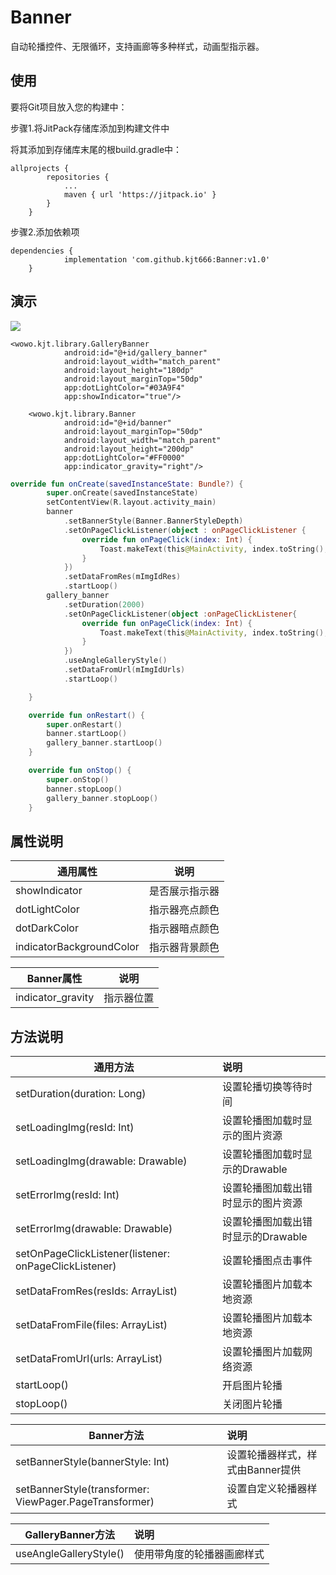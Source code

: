 # Banner
自动轮播控件、无限循环，支持画廊等多种样式，动画型指示器。

使用
------
要将Git项目放入您的构建中：

步骤1.将JitPack存储库添加到构建文件中

将其添加到存储库末尾的根build.gradle中：
```
allprojects {
		repositories {
			...
			maven { url 'https://jitpack.io' }
		}
	}
  ```
步骤2.添加依赖项
```
dependencies {
	        implementation 'com.github.kjt666:Banner:v1.0'
	}
  ```
  
演示
------
![](https://github.com/kjt666/Images/blob/master/banner.gif)
```
<wowo.kjt.library.GalleryBanner
            android:id="@+id/gallery_banner"
            android:layout_width="match_parent"
            android:layout_height="180dp"
            android:layout_marginTop="50dp"
            app:dotLightColor="#03A9F4"
            app:showIndicator="true"/>

    <wowo.kjt.library.Banner
            android:id="@+id/banner"
            android:layout_marginTop="50dp"
            android:layout_width="match_parent"
            android:layout_height="200dp"
            app:dotLightColor="#FF0000"
            app:indicator_gravity="right"/>
```

```kotlin
override fun onCreate(savedInstanceState: Bundle?) {
        super.onCreate(savedInstanceState)
        setContentView(R.layout.activity_main)
        banner
            .setBannerStyle(Banner.BannerStyleDepth)
            .setOnPageClickListener(object : onPageClickListener {
                override fun onPageClick(index: Int) {
                    Toast.makeText(this@MainActivity, index.toString(), Toast.LENGTH_SHORT).show()
                }
            })
            .setDataFromRes(mImgIdRes)
            .startLoop()
        gallery_banner
            .setDuration(2000)
            .setOnPageClickListener(object :onPageClickListener{
                override fun onPageClick(index: Int) {
                    Toast.makeText(this@MainActivity, index.toString(), Toast.LENGTH_SHORT).show()
                }
            })
            .useAngleGalleryStyle()
            .setDataFromUrl(mImgIdUrls)
            .startLoop()

    }

    override fun onRestart() {
        super.onRestart()
        banner.startLoop()
        gallery_banner.startLoop()
    }

    override fun onStop() {
        super.onStop()
        banner.stopLoop()
        gallery_banner.stopLoop()
    }
```
属性说明
-------
通用属性|说明
-------- | :-----------:
showIndicator|是否展示指示器 
dotLightColor|指示器亮点颜色
dotDarkColor|指示器暗点颜色
indicatorBackgroundColor|指示器背景颜色

Banner属性|说明
-------- | :-----------:
indicator_gravity|指示器位置

方法说明
-------

通用方法|说明
-------- | :-----------
setDuration(duration: Long) | 设置轮播切换等待时间
setLoadingImg(resId: Int)|设置轮播图加载时显示的图片资源
setLoadingImg(drawable: Drawable)|设置轮播图加载时显示的Drawable
setErrorImg(resId: Int)|设置轮播图加载出错时显示的图片资源
setErrorImg(drawable: Drawable)|设置轮播图加载出错时显示的Drawable
setOnPageClickListener(listener: onPageClickListener)|设置轮播图点击事件
setDataFromRes(resIds: ArrayList<Int>)|设置轮播图片加载本地资源
setDataFromFile(files: ArrayList<File>)|设置轮播图片加载本地资源
setDataFromUrl(urls: ArrayList<String>)|设置轮播图片加载网络资源
startLoop()|开启图片轮播
stopLoop()|关闭图片轮播

Banner方法|说明
-------- | :-----------
setBannerStyle(bannerStyle: Int)|设置轮播器样式，样式由Banner提供
setBannerStyle(transformer: ViewPager.PageTransformer)|设置自定义轮播器样式

GalleryBanner方法|说明
-------- | :-----------
useAngleGalleryStyle()|使用带角度的轮播器画廊样式

